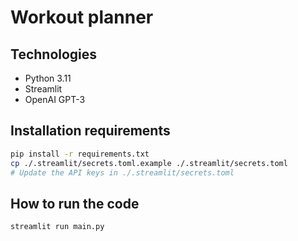 # Workout planner

## Technologies

- Python 3.11
- Streamlit
- OpenAI GPT-3

## Installation requirements

```bash
pip install -r requirements.txt
cp ./.streamlit/secrets.toml.example ./.streamlit/secrets.toml
# Update the API keys in ./.streamlit/secrets.toml
```

## How to run the code

```bash
streamlit run main.py
```
